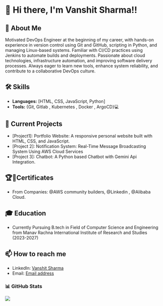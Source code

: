 # 👋 Hi there, I'm Vanshit Sharma!!
## 🚀 About Me
Motivated DevOps Engineer at the beginning of my career, with hands-on experience in version control using Git and GitHub, scripting in Python, and managing Linux-based systems. Familiar with CI/CD practices using Jenkins to automate builds and deployments. Passionate about cloud technologies, infrastructure automation, and improving software delivery processes. Always eager to learn new tools, enhance system reliability, and contribute to a collaborative DevOps culture.
## 🛠 Skills
- **Languages:** [HTML, CSS, JavaScript, Python]
- **Tools:** {Git, Gitlab , Kubernetes , Docker , ArgoCD}💻
## 🔭 Current Projects
- [Project1]: Portfolio Website: A responsive personal website built with HTML, CSS, and JavaScript.
- [Project 2]: Notification System: Real-Time Message Broadcasting System Using AWS Cloud Services
- [Project 3]: Chatbot: A Python based Chatbot with Gemini Api Integration.
 
## 🏆📜Certificates
- From Companies: @AWS community builders, @Linkedin , @Alibaba Cloud.

## 🎓 Education
- Currently Pursuing B.tech in Field of Computer Science and Engineering from Manav Rachna International Institute of Research and Studies (2023-2027)

## 📫 How to reach me 
- LinkedIn: [Vanshit Sharma](https://www.linkedin.com/in/vanshit-sharma/)
- Email: [Email address](vanshitsharma2006@gmail.com)

### 📊 GitHub Stats
![](https://raw.githubusercontent.com/vanshitsharma18/github-stats-transparent/output/generated/overview.svg)
